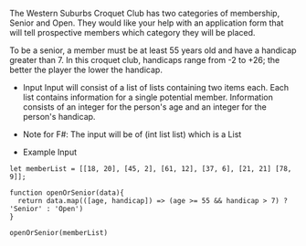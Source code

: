 The Western Suburbs Croquet Club has two categories of membership, Senior and Open. They would like your help with an application form that will tell prospective members which category they will be placed.

To be a senior, a member must be at least 55 years old and have a handicap greater than 7. In this croquet club, handicaps range from -2 to +26; the better the player the lower the handicap.

- Input
Input will consist of a list of lists containing two items each. Each list contains information for a single potential member. Information consists of an integer for the person's age and an integer for the person's handicap.

* Note for F#: The input will be of (int list list) which is a List<List>

- Example Input

`let memberList = [[18, 20], [45, 2], [61, 12], [37, 6], [21, 21] [78, 9]];`

```
function openOrSenior(data){
  return data.map(([age, handicap]) => (age >= 55 && handicap > 7) ? 'Senior' : 'Open')
}

openOrSenior(memberList)
```
